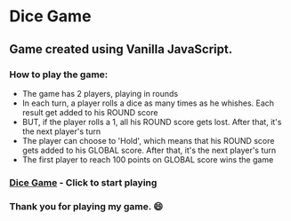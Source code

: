# Dice Game

## Game created using Vanilla JavaScript.

### How to play the game:

- The game has 2 players, playing in rounds
- In each turn, a player rolls a dice as many times as he whishes. Each result get added to his ROUND score
- BUT, if the player rolls a 1, all his ROUND score gets lost. After that, it's the next player's turn
- The player can choose to 'Hold', which means that his ROUND score gets added to his GLOBAL score. After that, it's the next player's turn
- The first player to reach 100 points on GLOBAL score wins the game

### [Dice Game](https://vronney.github.io/Dice-Game/) - Click to start playing

### Thank you for playing my game. :smile:
